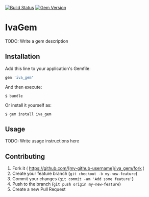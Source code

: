 [![Build Status](https://travis-ci.org/eddwin/iva_gem.svg?branch=master)](https://travis-ci.org/eddwin/iva_gem)
[![Gem Version](https://badge.fury.io/rb/iva_gem.svg)](http://badge.fury.io/rb/iva_gem)
# IvaGem

TODO: Write a gem description

## Installation

Add this line to your application's Gemfile:

```ruby
gem 'iva_gem'
```

And then execute:

    $ bundle

Or install it yourself as:

    $ gem install iva_gem

## Usage

TODO: Write usage instructions here

## Contributing

1. Fork it ( https://github.com/[my-github-username]/iva_gem/fork )
2. Create your feature branch (`git checkout -b my-new-feature`)
3. Commit your changes (`git commit -am 'Add some feature'`)
4. Push to the branch (`git push origin my-new-feature`)
5. Create a new Pull Request
